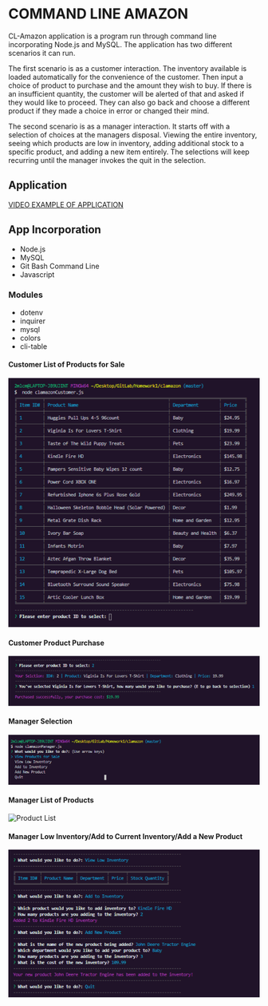 # COMMAND LINE AMAZON
<p>CL-Amazon application is a program run through command line incorporating Node.js and MySQL. The application has two different scenarios it can run.
</p><p>
The first scenario is as a customer interaction. The inventory available is loaded automatically for the convenience of the customer. Then input a choice of product to purchase and the amount they wish to buy. If there is an insufficient quantity, the customer will be alerted of that and asked if they would like to proceed. They can also go back and choose a different product if they made a choice in error or changed their mind.
</p><p>
The second scenario is as a manager interaction. It starts off with a selection of choices at the managers disposal. Viewing the entire inventory, seeing which products are low in inventory, adding additional stock to a specific product, and adding a new item entirely. The selections will keep recurring until the manager invokes the quit in the selection.
</p>

## Application 
[VIDEO EXAMPLE OF APPLICATION](https://drive.google.com/file/d/1FbdJSy_g4fRV3lC36x1n-R39hHO8BFxb/view)

## App Incorporation
- Node.js
- MySQL
- Git Bash Command Line
- Javascript

### Modules
- dotenv
- inquirer
- mysql
- colors
- cli-table

#### Customer List of Products for Sale
![Product List](/public/assets/images/customer.png)

#### Customer Product Purchase
![Product Purchase](/public/assets/images/customer2.png)

#### Manager Selection
![Manager](/public/assets/images/manager.png)

#### Manager List of Products
![Product List](/public/assets/images/manager3.png)

#### Manager Low Inventory/Add to Current Inventory/Add a New Product
![Product List](/public/assets/images/manager2.png)




